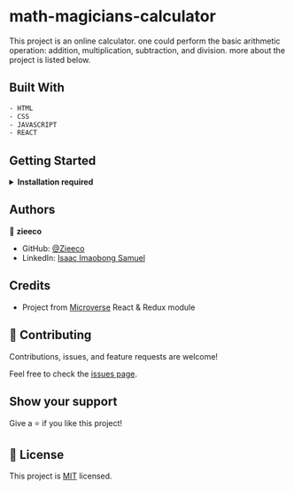 # math-magicians-calculator

This project is an online calculator. one could perform the basic arithmetic operation: addition, multiplication, subtraction, and division. more about the project is listed below.


## Built With

  ~~~ bash
  - HTML
  - CSS
  - JAVASCRIPT
  - REACT
  ~~~

## Getting Started

<details>
    <summary><b>Installation required</b></summary>

#### Step 0: Prerequisites

 - A text editor (preferably Visual Studio Code, or any code editor of your choice)
  -  [Git](https://git-scm.com/downloads)
  -  [Node](https://nodejs.org/en/download/)
  - #### Clone this repository

  To get a local copy up and running, download th zip file or follow the steps below by rnning these commands in your command line.

~~~bash
git clone https://github.com/zieeco/math-magicians-calculator.git
~~~

 - Navigate to the location of the folder in your machine:

 ~~~bash
 cd math-magicians-calculator
 ~~~

#### Step 0.1: Prerequisites

Run the following command in your terminal or command line to install the `npm` packages

- `npm install`
- `npm run build`
- `npm start`
- `npm run test`

<sub>To learn React, check out the [React documentation](https://reactjs.org/).
</sub>

</details>


## Authors

👤 **zieeco**

- GitHub: [@Zieeco](https://github.com/zieeco)
- LinkedIn: [Isaac Imaobong Samuel](https://www.linkedin.com/in/isaac-imaobong-samuel-a4849b1b8/)

## Credits

- Project from [Microverse](https://bit.ly/MicroverseTN) React & Redux module

## 🤝 Contributing

Contributions, issues, and feature requests are welcome!

Feel free to check the [issues page](https://github.com/zieeco/math-magicians-calculator-/issues).

## Show your support

Give a ⭐️ if you like this project!

## 📝 License

This project is [MIT](./MIT.md) licensed.
